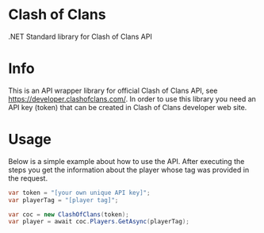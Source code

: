 # Clash of Clans
.NET Standard library for Clash of Clans API

# Info
This is an API wrapper library for official Clash of Clans API, see https://developer.clashofclans.com/.
In order to use this library you need an API key (token) that can be created in Clash of Clans developer web site.

# Usage
Below is a simple example about how to use the API.
After executing the steps you get the information about the player whose tag was provided in the request.

```csharp
var token = "[your own unique API key]";
var playerTag = "[player tag]";

var coc = new ClashOfClans(token);
var player = await coc.Players.GetAsync(playerTag);
```
